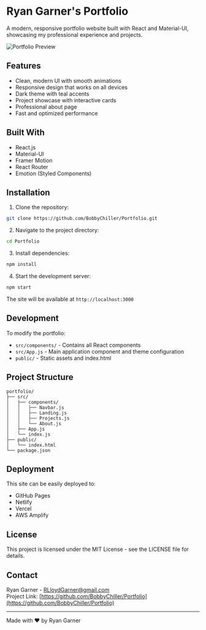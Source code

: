 # Ryan Garner's Portfolio

A modern, responsive portfolio website built with React and Material-UI, showcasing my professional experience and projects.

![Portfolio Preview](https://images.unsplash.com/photo-1517694712202-14dd9538aa97?auto=format&fit=crop&q=80)

## Features

- Clean, modern UI with smooth animations
- Responsive design that works on all devices
- Dark theme with teal accents
- Project showcase with interactive cards
- Professional about page
- Fast and optimized performance

## Built With

- React.js
- Material-UI
- Framer Motion
- React Router
- Emotion (Styled Components)

## Installation

1. Clone the repository:
```bash
git clone https://github.com/BobbyChiller/Portfolio.git
```

2. Navigate to the project directory:
```bash
cd Portfolio
```

3. Install dependencies:
```bash
npm install
```

4. Start the development server:
```bash
npm start
```

The site will be available at `http://localhost:3000`

## Development

To modify the portfolio:

- `src/components/` - Contains all React components
- `src/App.js` - Main application component and theme configuration
- `public/` - Static assets and index.html

## Project Structure

```
portfolio/
├── src/
│   ├── components/
│   │   ├── Navbar.js
│   │   ├── Landing.js
│   │   ├── Projects.js
│   │   └── About.js
│   ├── App.js
│   └── index.js
├── public/
│   └── index.html
└── package.json
```

## Deployment

This site can be easily deployed to:
- GitHub Pages
- Netlify
- Vercel
- AWS Amplify

## License

This project is licensed under the MIT License - see the LICENSE file for details.

## Contact

Ryan Garner - [RLloydGarner@gmail.com](mailto:RLloydGarner@gmail.com)  
Project Link: [https://github.com/BobbyChiller/Portfolio](https://github.com/BobbyChiller/Portfolio)

---
Made with ❤️ by Ryan Garner
